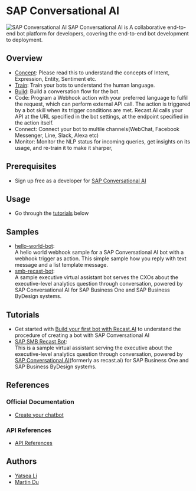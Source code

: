 # SAP Conversational AI

![SAP Conversational AI](https://i.imgur.com/mKxXnBu.png)
SAP Conversational AI is A collaborative end-to-end bot platform for developers, covering the end-to-end bot development to deployment.

## Overview
* [Concept](https://recast.ai/docs/concepts/create-builder-bot): Please read this to understand the concepts of Intent, Expression, Entity, Sentiment etc.
* [Train](https://recast.ai/docs/concepts/train-your-bot): Train your bots to understand the human language.
* [Build](https://recast.ai/docs/concepts/build-your-conversation): Build a conversation flow for the bot.
* Code: Program a Webhook action with your preferred language to fulfil the request, which can perform external API call. The action is triggered by a bot skill when its trigger conditions are met. Recast.AI calls your API at the URL specified in the bot settings, at the endpoint specified in the action itself.
* Connect: Connect your bot to multile channels(WebChat, Facebook Messenger, Line, Slack, Alexa etc)
* Monitor: Monitor the NLP status for incoming queries, get insights on its usage, and re-train it to make it sharper, 

## Prerequisites
* Sign up free as a developer for [SAP Conversational AI](https://cai.tools.sap/)

## Usage
* Go through the [tutorials](#Tutorials) below

## Samples
* [hello-world-bot](https://github.com/YatseaLi/hello-world-bot): <br/>A hello world webhook sample for a SAP Conversational AI bot with a webhook trigger as action. This simple sample how you reply with text message and a list template message.
* [smb-recast-bot](https://github.com/B1SA/smb-recast-bot): 
<br/>A sample executive virtual assistant bot serves the CXOs about the executive-level analytics question through conversation, powered by SAP Conversational AI for SAP Business One and SAP Business ByDesign systems.

## Tutorials
* Get started with [Build your first bot with Recast.AI](https://recast.ai/blog/build-your-first-bot-with-recast-ai/) to understand the procedure of creating a bot with SAP Conversational AI
* [SAP SMB Recast Bot](https://github.com/B1SA/smb-recast-bot): 
<br/>This is a sample virtual assistant serving the executive about the executive-level analytics question through conversation, powered by [SAP Conversational AI](https://recast.ai/)(formerly as recast.ai) for SAP Business One and SAP Business ByDesign systems.

## References
### Official Documentation
* [Create your chatbot](https://recast.ai/docs/concepts/create-builder-bot)

### API References
* [API References](https://recast.ai/docs/api-reference/)

## Authors
- [Yatsea Li](https://github.com/YatseaLi)
- [Martin Du](https://github.com/martinambition)